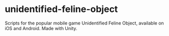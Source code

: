 # unidentified-feline-object
Scripts for the popular mobile game Unidentified Feline Object, available on iOS and Android. Made with Unity.
